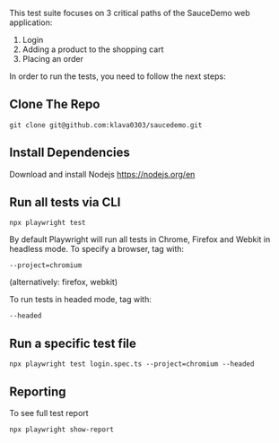 This test suite focuses on 3 critical paths of the SauceDemo web application: 
1. Login 
2. Adding a product to the shopping cart 
3. Placing an order 

In order to run the tests, you need to follow the next steps: 

## Clone The Repo

```
git clone git@github.com:klava0303/saucedemo.git
```

## Install Dependencies
Download and install Nodejs https://nodejs.org/en

## Run all tests via CLI 
```
npx playwright test 
```

By default Playwright will run all tests in Chrome, Firefox and Webkit in headless mode. 
To specify a browser, tag with: 
```
--project=chromium 
```
(alternatively: firefox, webkit)

To run tests in headed mode, tag with: 
```
--headed 
```

## Run a specific test file
```
npx playwright test login.spec.ts --project=chromium --headed
```

## Reporting 
To see full test report 
```
npx playwright show-report
```
